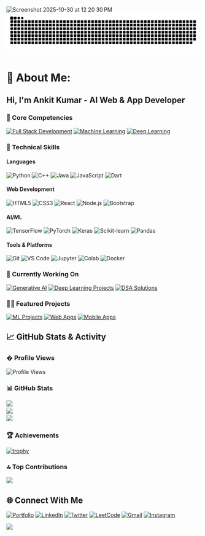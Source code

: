 <img width="845" height="276" alt="Screenshot 2025-10-30 at 12 20 30 PM" src="https://github.com/user-attachments/assets/022af8db-525d-48eb-97c6-80264780fa6c" />

<picture>
  <source
    media="(prefers-color-scheme: dark)"
    srcset="https://raw.githubusercontent.com/platane/snk/output/github-contribution-grid-snake-dark.svg"
  />
  <source
    media="(prefers-color-scheme: light)"
    srcset="https://raw.githubusercontent.com/platane/snk/output/github-contribution-grid-snake.svg"
  />
  <img
    alt="github contribution grid snake animation"
    src="https://raw.githubusercontent.com/platane/snk/output/github-contribution-grid-snake.svg"
  />
</picture>

# 💫 About Me:
## Hi, I'm Ankit Kumar - AI Web & App Developer

### 🌟 Core Competencies
[![Full Stack Development](https://img.shields.io/badge/Full%20Stack-FF6F61?style=plastic)](https://github.com/ankit071105)
[![Machine Learning](https://img.shields.io/badge/Machine%20Learning-0078D4?style=plastic)](https://github.com/ankit071105)
[![Deep Learning](https://img.shields.io/badge/Deep%20Learning-901030?style=plastic)](https://github.com/ankit071105)

### 🔧 Technical Skills
#### Languages
![Python](https://img.shields.io/badge/Python-3776AB?style=plastic&logo=python&logoColor=white)
![C++](https://img.shields.io/badge/c++-%2300599C.svg?style=plastic&logo=c%2B%2B&logoColor=white)
![Java](https://img.shields.io/badge/java-%23ED8B00.svg?style=plastic&logo=openjdk&logoColor=white)
![JavaScript](https://img.shields.io/badge/javascript-%23323330.svg?style=plastic&logo=javascript&logoColor=%23F7DF1E)
![Dart](https://img.shields.io/badge/dart-%230175C2.svg?style=plastic&logo=dart&logoColor=white)

#### Web Development
![HTML5](https://img.shields.io/badge/html5-%23E34F26.svg?style=plastic&logo=html5&logoColor=white)
![CSS3](https://img.shields.io/badge/css3-%231572B6.svg?style=plastic&logo=css3&logoColor=white)
![React](https://img.shields.io/badge/react-%2320232a.svg?style=plastic&logo=react&logoColor=%2361DAFB)
![Node.js](https://img.shields.io/badge/node.js-6DA55F?style=plastic&logo=node.js&logoColor=white)
![Bootstrap](https://img.shields.io/badge/bootstrap-%238511FA.svg?style=plastic&logo=bootstrap&logoColor=white)

#### AI/ML
![TensorFlow](https://img.shields.io/badge/TensorFlow-FF6F00?style=plastic&logo=tensorflow&logoColor=white)
![PyTorch](https://img.shields.io/badge/PyTorch-EE4C2C?style=plastic&logo=pytorch&logoColor=white)
![Keras](https://img.shields.io/badge/Keras-D00000?style=plastic&logo=keras&logoColor=white)
![Scikit-learn](https://img.shields.io/badge/scikit--learn-F7931E?style=plastic&logo=scikit-learn&logoColor=white)
![Pandas](https://img.shields.io/badge/pandas-150458?style=plastic&logo=pandas&logoColor=white)

#### Tools & Platforms
![Git](https://img.shields.io/badge/git-%23F05033.svg?style=plastic&logo=git&logoColor=white)
![VS Code](https://img.shields.io/badge/VS%20Code-007ACC?style=plastic&logo=visual-studio-code&logoColor=white)
![Jupyter](https://img.shields.io/badge/Jupyter-F37626?style=plastic&logo=jupyter&logoColor=white)
![Colab](https://img.shields.io/badge/Colab-F9AB00?style=plastic&logo=googlecolab&logoColor=white)
![Docker](https://img.shields.io/badge/docker-%230db7ed.svg?style=plastic&logo=docker&logoColor=white)

### 🚀 Currently Working On
[![Generative AI](https://img.shields.io/badge/Generative%20AI-307080?style=plastic)](https://github.com/ankit071105)
[![Deep Learning Projects](https://img.shields.io/badge/Deep%20Learning-901030?style=plastic)](https://github.com/ankit071105)
[![DSA Solutions](https://img.shields.io/badge/DSA%20Solutions-100%2B-brightgreen?style=plastic)](https://leetcode.com/u/tech_ankit09/)

### 👨‍💻 Featured Projects
[![ML Projects](https://img.shields.io/badge/🤖%20Machine%20Learning-Projects-blueviolet?style=plastic)](https://github.com/ankit071105)
[![Web Apps](https://img.shields.io/badge/🌐%20Web%20Applications-Projects-9cf?style=plastic)](https://github.com/ankit071105)
[![Mobile Apps](https://img.shields.io/badge/📱%20Mobile%20Apps-Projects-ff69b4?style=plastic)](https://github.com/ankit071105)

## 📈 GitHub Stats & Activity

### � Profile Views
![Profile Views](https://komarev.com/ghpvc/?username=ankit071105&label=Profile%20Views&color=blueviolet&style=plastic)

### 📊 GitHub Stats
![](https://github-readme-stats.vercel.app/api?username=ankit071105&theme=radical&hide_border=false&include_all_commits=true&count_private=true)<br/>
![](https://github-readme-streak-stats.herokuapp.com/?user=ankit071105&theme=radical&hide_border=false)<br/>
![](https://github-readme-stats.vercel.app/api/top-langs/?username=ankit071105&theme=radical&hide_border=false&include_all_commits=true&count_private=true&layout=compact)

### 🏆 Achievements
[![trophy](https://github-profile-trophy.vercel.app/?username=ankit071105&theme=radical&no-frame=false&no-bg=true&margin-w=4)](https://github.com/ankit071105/github-profile-trophy)

### 🔝 Top Contributions
![](https://github-contributor-stats.vercel.app/api?username=ankit071105&limit=5&theme=dark&combine_all_yearly_contributions=true)

## 🌐 Connect With Me
[![Portfolio](https://img.shields.io/badge/My_Portfolio-blueviolet?style=plastic&logo=portfolio)](https://ankitportfolio07.netlify.app/)
[![LinkedIn](https://img.shields.io/badge/LinkedIn-%230077B5.svg?logo=linkedin&logoColor=white)](https://www.linkedin.com/in/ankit-kumar-01a52827b)
[![Twitter](https://img.shields.io/badge/Twitter-%231DA1F2.svg?logo=Twitter&logoColor=white)](https://twitter.com/AnkitKumar63433)
[![LeetCode](https://img.shields.io/badge/LeetCode-100+-brightgreen?style=plastic&logo=leetcode)](https://leetcode.com/u/tech_ankit09/)
[![Gmail](https://img.shields.io/badge/Email-blue?style=plastic&logo=gmail)](mailto:kumarankit11458@gmail.com)
[![Instagram](https://img.shields.io/badge/Instagram-%23E4405F.svg?logo=Instagram&logoColor=white)](https://www.instagram.com/tech_ankit07/)

[![](https://visitcount.itsvg.in/api?id=ankit071105&icon=9&color=6)](https://visitcount.itsvg.in)
